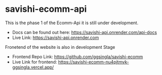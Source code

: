 # savishi-ecomm-api
This is the phase 1 of the Ecomm-Api it is still under development.
- Docs can be found out here: https://savishi-api.onrender.com/api-docs
- Live Link: https://savishi-api.onrender.com

Fronetend of the website is also in development Stage
- Frontend Repo Link: https://github.com/ggsingla/savishi-ecomm
- Live Link for frontend: https://savishi-ecomm-nu4pjtmvk-ggsingla.vercel.app/
